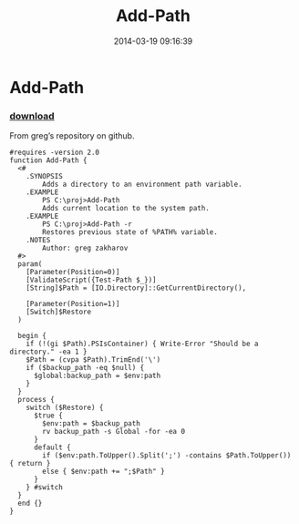 ﻿---
pid:            5000
poster:         Janny
title:          Add-Path
date:           2014-03-19 09:16:39
format:         posh
parent:         0
parent:         0

---

# Add-Path

### [download](5000.ps1)

From greg’s repository on github.

```posh
#requires -version 2.0
function Add-Path {
  <#
    .SYNOPSIS
        Adds a directory to an environment path variable.
    .EXAMPLE
        PS C:\proj>Add-Path
        Adds current location to the system path.
    .EXAMPLE
        PS C:\proj>Add-Path -r
        Restores previous state of %PATH% variable.
    .NOTES
        Author: greg zakharov
  #>
  param(
    [Parameter(Position=0)]
    [ValidateScript({Test-Path $_})]
    [String]$Path = [IO.Directory]::GetCurrentDirectory(),
    
    [Parameter(Position=1)]
    [Switch]$Restore
  )
  
  begin {
    if (!(gi $Path).PSIsContainer) { Write-Error "Should be a directory." -ea 1 }
    $Path = (cvpa $Path).TrimEnd('\')
    if ($backup_path -eq $null) {
      $global:backup_path = $env:path
    }
  }
  process {
    switch ($Restore) {
      $true {
        $env:path = $backup_path
        rv backup_path -s Global -for -ea 0
      }
      default {
        if ($env:path.ToUpper().Split(';') -contains $Path.ToUpper()) { return }
        else { $env:path += ";$Path" }
      }
    } #switch
  }
  end {}
}
```
